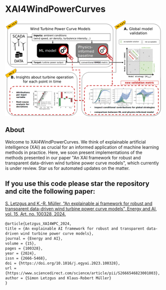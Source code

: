 # XAI4WindPowerCurves
![Alt text](./figures/fig_graph_abstract.png)

## About
Welcome to XAI4WindPowerCurves. We think of explainable artificial intelligence (XAI) as crucial for an informed application of machine learning methods in practice. Here, we soon present implementations of the methods presented in our paper "An XAI framework for robust and transparent data-driven wind turbine power curve models", which currently is under review. Star us for automated updates on the matter.

## If you use this code please star the repository and cite the following paper:

[S. Letzgus and K.-R. Müller, “An explainable ai framework for robust and transparent data-driven wind turbine power curve models”, Energy and AI, vol. 15, Art. no. 100328, 2024.](https://www.sciencedirect.com/science/article/pii/S2666546823001003)
  ```
@article{Letzgus_XAI4WPC_2024,
title = {An explainable AI framework for robust and transparent data-driven wind turbine power curve models},
journal = {Energy and AI},
volume = {15},
pages = {100328},
year = {2024},
issn = {2666-5468},
doi = {https://doi.org/10.1016/j.egyai.2023.100328},
url = {https://www.sciencedirect.com/science/article/pii/S2666546823001003},
author = {Simon Letzgus and Klaus-Robert Müller}
}
  ```
